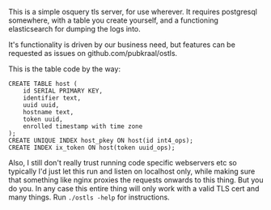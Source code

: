 This is a simple osquery tls server, for use wherever.  It requires
postgresql somewhere, with a table you create yourself, and a
functioning elasticsearch for dumping the logs into.

It's functionality is driven by our business need, but features can be
requested as issues on github.com/pubkraal/ostls.

This is the table code by the way:


    CREATE TABLE host (
        id SERIAL PRIMARY KEY,
        identifier text,
        uuid uuid,
        hostname text,
        token uuid,
        enrolled timestamp with time zone
    );
    CREATE UNIQUE INDEX host_pkey ON host(id int4_ops);
    CREATE INDEX ix_token ON host(token uuid_ops);


Also, I still don't really trust running code specific webservers etc so
typically I'd just let this run and listen on localhost only, while
making sure that something like nginx proxies the requests onwards to
this thing. But you do you. In any case this entire thing will only work
with a valid TLS cert and many things. Run `./ostls -help` for
instructions.
